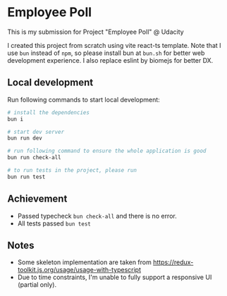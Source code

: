 # Employee Poll

This is my submission for Project "Employee Poll" @ Udacity

I created this project from scratch using vite react-ts template. Note that I use `bun` instead of `npm`, so please install bun at `bun.sh` for better web development experience. I also replace eslint by biomejs for better DX.

## Local development

Run following commands to start local development:

```bash
# install the dependencies
bun i

# start dev server
bun run dev

# run following command to ensure the whole application is good
bun run check-all

# to run tests in the project, please run
bun run test
```

## Achievement

- Passed typecheck `bun check-all` and there is no error.
- All tests passed `bun test`

## Notes

- Some skeleton implementation are taken from <https://redux-toolkit.js.org/usage/usage-with-typescript>
- Due to time constraints, I'm unable to fully support a responsive UI (partial only).
